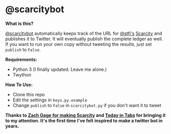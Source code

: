 # @scarcitybot

**What is this?**

[@scarcitybot](http://twitter.com/scarcitybot) automatically keeps track of the URL for [@stfj's](https://github.com/stfj) [Scarcity](http://stfj.net/index2.php?year=2021&project=art/2021/Scarcity) and publishes it to Twitter. It will eventually publish the complete ledger as well. If you want to run your own copy without tweeting the results, just set `publish` to `False`.

**Requirements:**
 * Python 3 (I finally updated. Leave me alone.)
 * Twython

**How To Use:**
 * Clone this repo
 * Edit the settings in `keys.py.example`
 * Change `publish` to `False` in `scarcitybot.py` if you don't want it to tweet

**Thanks to [Zach Gage for making Scarcity](https://twitter.com/helvetica/status/1369033776945332226) and [Today in Tabs](https://www.todayintabs.com/p/non-fungible-thursday) for bringing it to my attention. It's the first time I've felt inspired to make a twitter bot in years.**
